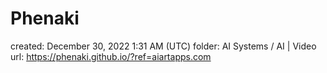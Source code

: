 # Phenaki

created: December 30, 2022 1:31 AM (UTC)
folder: AI Systems / AI | Video
url: https://phenaki.github.io/?ref=aiartapps.com
